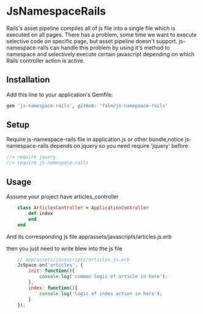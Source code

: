 # JsNamespaceRails


Rails's asset pipeline compiles all of js file into a single file which is executed on all pages.
There has a problem, some time we want to execute selective code on specific page, but asset pipeline doesn't support.
js-namespace-rails can handle this problem by using it's method to namespace and selectively execute certain javascript depending on which Rails controller action is active.

## Installation

Add this line to your application's Gemfile:

```ruby
gem 'js-namespace-rails', github: 'falm/js-namepsace-rails'
```

## Setup

Require js-namespace-rails file in application.js or other bundle,notice js-namespace-rails depends on jquery so you need require 'jquery' before

``` js
//= require jquery
//= require js-namespace-rails
```


## Usage
Assume your project have articles_controller
``` ruby
    class ArticlesController < ApplicationController
		def index
		end
	end
```
And its corresponding js file app/assets/javascripts/articles.js.erb

then you just need to write blew into the js file
``` js
	// app/assets/javascripts/articles.js.erb
	JsSpace.on('articles', {
		init: function(){
			console.log('common logic of article in here');
		},
		index: function(){
			console.log('logic of index action in here');
		}
	});
```




